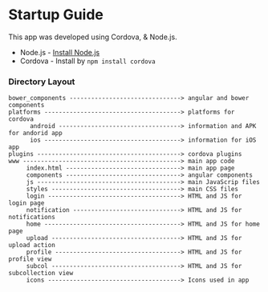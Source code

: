 Startup Guide
====

This app was developed using Cordova, & Node.js.


 * Node.js  - [Install Node.js](http://nodejs.org)
 * Cordova  - Install by `npm install cordova`


### Directory Layout

    bower_components -------------------------------> angular and bower components
    platforms --------------------------------------> platforms for cordova
          android ----------------------------------> information and APK for andorid app
          ios --------------------------------------> information for iOS app
    plugins ----------------------------------------> cordova plugins
    www --------------------------------------------> main app code
         index.html --------------------------------> main app page
         components --------------------------------> angular components
         js ----------------------------------------> main JavaScrip files
         styles ------------------------------------> main CSS files
         login -------------------------------------> HTML and JS for login page 
         notification ------------------------------> HTML and JS for notifications
         home --------------------------------------> HTML and JS for home page
         upload ------------------------------------> HTML and JS for upload action
         profile -----------------------------------> HTML and JS for profile view
         subcol ------------------------------------> HTML and JS for subcollection view
         icons -------------------------------------> Icons used in app
         


